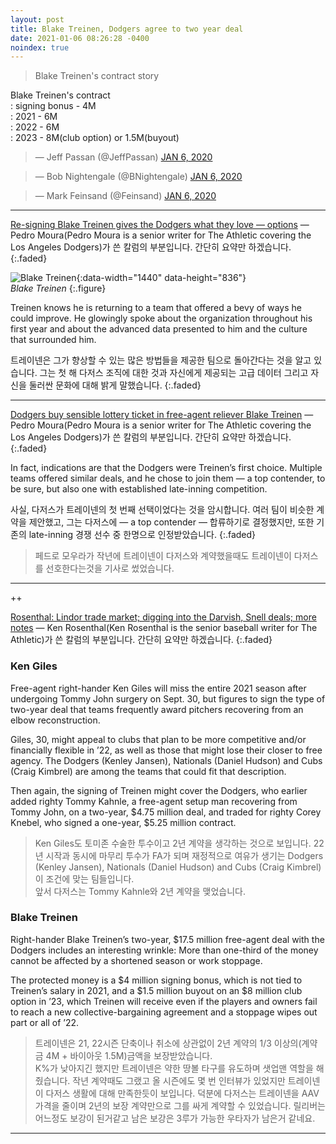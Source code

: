 ```yaml
---
layout: post
title: Blake Treinen, Dodgers agree to two year deal
date: 2021-01-06 08:26:28 -0400
noindex: true
---
```


> Blake Treinen's contract story

Blake Treinen's contract   
: signing bonus - 4M    
: 2021 - 6M      
: 2022 - 6M      
: 2023 - 8M(club option) or 1.5M(buyout)   

<script async src="//platform.twitter.com/widgets.js" charset="utf-8"></script>
<blockquote class="twitter-tweet" data-lang="en">
  &mdash; Jeff Passan (@JeffPassan)
  <a href="https://twitter.com/JeffPassan/status/1346643912606285824">JAN 6, 2020</a>
</blockquote>

<script async src="//platform.twitter.com/widgets.js" charset="utf-8"></script>
<blockquote class="twitter-tweet" data-lang="en">
  &mdash; Bob Nightengale (@BNightengale)
  <a href="https://twitter.com/BNightengale/status/1346644123839725569">JAN 6, 2020</a>
</blockquote>

<script async src="//platform.twitter.com/widgets.js" charset="utf-8"></script>
<blockquote class="twitter-tweet" data-lang="en">
  &mdash; Mark Feinsand (@Feinsand)
  <a href="https://twitter.com/Feinsand/status/1346649543589453825">JAN 6, 2020</a>
</blockquote>

---

[Re-signing Blake Treinen gives the Dodgers what they love — options](https://theathletic.com/2305117/2021/01/05/dodgers-blake-treinen-resign/) &mdash; Pedro Moura(Pedro Moura is a senior writer for The Athletic covering the Los Angeles Dodgers)가 쓴 칼럼의 부분입니다. 간단히 요약만 하겠습니다.
{:.faded}

![Blake Treinen](https://cdn.theathletic.com/app/uploads/2021/01/05224347/DDE909B5-3578-4454-AE13-644BC539B1C7-1024x683.jpeg){:data-width="1440" data-height="836"}   
*Blake Treinen*
{:.figure}

Treinen knows he is returning to a team that offered a bevy of ways he could improve. He glowingly spoke about the organization throughout his first year and about the advanced data presented to him and the culture that surrounded him.

트레이넨은 그가 향상할 수 있는 많은 방법들을 제공한 팀으로 돌아간다는 것을 알고 있습니다. 그는 첫 해 다저스 조직에 대한 것과 자신에게 제공되는 고급 데이터 그리고 자신을 둘러싼 문화에 대해 밝게 말했습니다.
{:.faded}

---

[Dodgers buy sensible lottery ticket in free-agent reliever Blake Treinen](https://theathletic.com/1453820/2019/12/11/dodgers-buy-sensible-lottery-ticket-in-free-agent-reliever-blake-treinen/) &mdash; Pedro Moura(Pedro Moura is a senior writer for The Athletic covering the Los Angeles Dodgers)가 쓴 칼럼의 부분입니다. 간단히 요약만 하겠습니다.
{:.faded}

In fact, indications are that the Dodgers were Treinen’s first choice. Multiple teams offered similar deals, and he chose to join them — a top contender, to be sure, but also one with established late-inning competition.

사실, 다저스가 트레이넨의 첫 번째 선택이었다는 것을 암시합니다. 여러 팀이 비슷한 계약을 제안했고, 그는 다저스에 — a top contender — 합류하기로 결정했지만, 또한 기존의 late-inning 경쟁 선수 중 한명으로 인정받았습니다.
{:.faded}

> 페드로 모우라가 작년에 트레이넨이 다저스와 계약했을때도 트레이넨이 다저스를 선호한다는것을 기사로 썼었습니다.

---

++   

[Rosenthal: Lindor trade market; digging into the Darvish, Snell deals; more notes](https://theathletic.com/2305777/2021/01/06/rosenthal-francisco-lindor-yu-darvish-blake-snell/) &mdash; Ken Rosenthal(Ken Rosenthal is the senior baseball writer for The Athletic)가 쓴 칼럼의 부분입니다. 간단히 요약만 하겠습니다.
{:.faded}

### Ken Giles
Free-agent right-hander Ken Giles will miss the entire 2021 season after undergoing Tommy John surgery on Sept. 30, but figures to sign the type of two-year deal that teams frequently award pitchers recovering from an elbow reconstruction.

Giles, 30, might appeal to clubs that plan to be more competitive and/or financially flexible in ’22, as well as those that might lose their closer to free agency. The Dodgers (Kenley Jansen), Nationals (Daniel Hudson) and Cubs (Craig Kimbrel) are among the teams that could fit that description.

Then again, the signing of Treinen might cover the Dodgers, who earlier added righty Tommy Kahnle, a free-agent setup man recovering from Tommy John, on a two-year, $4.75 million deal, and traded for righty Corey Knebel, who signed a one-year, $5.25 million contract.

> Ken Giles도 토미존 수술한 투수이고 2년 계약을 생각하는 것으로 보입니다. 22년 시작과 동시에 마무리 투수가 FA가 되며 재정적으로 여유가 생기는 Dodgers (Kenley Jansen), Nationals (Daniel Hudson) and Cubs (Craig Kimbrel)이 조건에 맞는 팀들입니다.    
앞서 다저스는 Tommy Kahnle와 2년 계약을 맺었습니다.

### Blake Treinen
Right-hander Blake Treinen’s two-year, $17.5 million free-agent deal with the Dodgers includes an interesting wrinkle: More than one-third of the money cannot be affected by a shortened season or work stoppage.

The protected money is a $4 million signing bonus, which is not tied to Treinen’s salary in 2021, and a $1.5 million buyout on an $8 million club option in ’23, which Treinen will receive even if the players and owners fail to reach a new collective-bargaining agreement and a stoppage wipes out part or all of ’22.

> 트레이넨은 21, 22시즌 단축이나 취소에 상관없이 2년 계약의 1/3 이상의(계약금 4M + 바이아웃 1.5M)금액을 보장받았습니다.   
K%가 낮아지긴 했지만 트레이넨은 약한 땅볼 타구를 유도하며 샛업맨 역할을 해줬습니다. 작년 계약때도 그랬고 올 시즌에도 몇 번 인터뷰가 있었지만 트레이넨이 다저스 생활에 대해 만족한듯이 보입니다. 덕분에 다저스는 트레이넨을 AAV 가격을 줄이며 2년의 보장 계약만으로 그를 싸게 계약할 수 있었습니다. 릴리버는 어느정도 보강이 된거같고 남은 보강은 3루가 가능한 우타자가 남은거 같네요.

---
